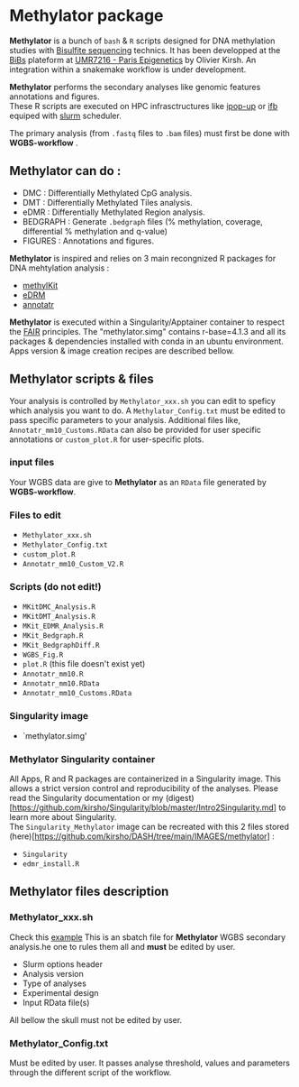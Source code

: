 
# Methylator package
**Methylator** is a bunch of `bash` & `R` scripts designed for DNA methylation studies with [Bisulfite sequencing](https://en.wikipedia.org/wiki/Bisulfite_sequencing) technics. It has been developped at the [BiBs](https://parisepigenetics.github.io/umr7216bioinfofacility/) plateform at [UMR7216 - Paris Epigenetics](http://parisepigenetics.com/) by Olivier Kirsh. An integration within a snakemake workflow is under development.          
  
**Methylator** performs the secondary analyses like genomic features annotations and figures.   
These R scripts are executed on HPC infrasctructures like [ipop-up](https://reyjul.gitlab.io/documentation-ipop-up/) or [ifb](https://ifb-elixirfr.gitlab.io/cluster/doc/) equiped with [slurm](https://slurm.schedmd.com/documentation.html) scheduler.  

The primary analysis (from `.fastq` files to `.bam` files) must first be done with **WGBS-workflow** <!-- add the like when the doc is ready...-->. 
<!-- one cool little short project, create RDta and methextract from a count table -->

## Methylator can do :  
- DMC : Differentially Methylated CpG analysis.  
- DMT : Differentially Methylated Tiles analysis.   
- eDMR : Differentially Methylated Region analysis.   
- BEDGRAPH : Generate `.bedgraph` files (% methylation, coverage, differential % methylation and q-value)  
- FIGURES : Annotations and figures.  

**Methylator** is inspired and relies on 3 main recongnized R packages for DNA mehtylation analysis : 
 - [methylKit](https://github.com/al2na/methylKit)  
 - [eDRM](https://github.com/ShengLi/edmr)  
 - [annotatr](https://bioconductor.org/packages/release/bioc/html/annotatr.html)  
 
**Methylator** is executed within a Singularity/Apptainer container to respect the [FAIR](https://www.nature.com/articles/s41592-020-0742-y) principles. The "methylator.simg" contains r-base=4.1.3 and all its packages & dependencies installed with conda in an ubuntu environment. Apps version & image creation recipes are described bellow. 

## Methylator scripts & files  
Your analysis is controlled by `Methylator_xxx.sh` you can edit to speficy which analysis you want to do.  A `Methylator_Config.txt` must be edited to pass specific parameters to your analysis. Additional files like, `Annotatr_mm10_Customs.RData` can also be provided for user specific annotations or `custom_plot.R` for user-specific plots.  
<!-- `Annotatr_mm10.RData` must be revisited and a `plot.R`must be created   -->
<!-- I wonder if some of the information in `Methylator_xxx.sh` should be given in `Methylator_Config.txt` -->

### input files 
Your WGBS data are give to **Methylator** as an  `RData` file generated by **WGBS-workflow**.   

### Files to edit  
- `Methylator_xxx.sh`   
- `Methylator_Config.txt`  
- `custom_plot.R`   
- `Annotatr_mm10_Custom_V2.R` 

### Scripts (do not edit!)
- `MKitDMC_Analysis.R`  
- `MKitDMT_Analysis.R`  
- `MKit_EDMR_Analysis.R`  
- `MKit_Bedgraph.R`  
- `MKit_BedgraphDiff.R`   
- `WGBS_Fig.R`  
- `plot.R` (this file doesn't exist yet)  
- `Annotatr_mm10.R` 
- `Annotatr_mm10.RData`  
- `Annotatr_mm10_Customs.RData`   

### Singularity image
- `methylator.simg'

<!-- figures and annotatr stuff here C:\Users\olivi\Nextcloud\Bioinfo_Analyses\WGBSDROM_script\script\figures_V2  -->
<!-- annotation stuff here too C:\Users\olivi\Nextcloud\Bioinfo_Scripts_Tools\Annotations\Annot_with_mm10 -->


### Methylator Singularity container
All Apps, R and R packages are containerized in a Singularity image. This allows a strict version control and reproducibility of the analyses.  Please read the Singularity documentation or my (digest)[https://github.com/kirsho/Singularity/blob/master/Intro2Singularity.md] to learn more about Singularity.  
The `Singularity_Methylator` image can be recreated with this 2 files stored (here)[https://github.com/kirsho/DASH/tree/main/IMAGES/methylator] :  
- `Singularity`      
- `edmr_install.R`  



## Methylator files description
### Methylator_xxx.sh
Check this [example](https://github.com/kirsho/DASH/blob/main/WGBS/DMT_analysis/Methylator_DMT250_1_7.sh)
This is an sbatch file for **Methylator** WGBS secondary analysis.he one to rules them all and **must** be edited by user.  
- Slurm options header
- Analysis version
- Type of analyses <!-- what about exploration analyses??   -->
- Experimental design <!-- mainly works for merge, develop deplicates design   -->
- Input RData file(s) 

All bellow the skull must not be edited by user.

<!--Things to do: rethink how projec directories are created and mannaged.  -->
<!--Things to do: directories are created by default and not all used. add more ifesle depending of user choices  -->

### Methylator_Config.txt
<!-- this is not a real .txt file but an R scritp.  -->
<!--Things to do: make real config file with options defined in Methylator_xxx.sh & Methylator_Config.txt -->
Must be edited by user. It passes analyse threshold, values and parameters through the different script of the workflow.
